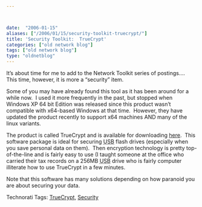 ```yaml
---



date:  "2006-01-15"
aliases: ["/2006/01/15/security-toolkit-truecrypt/"]
title: 'Security Toolkit:  TrueCrypt'
categories: ["old network blog"]
tags: ["old network blog"]
type: "oldnetblog"
---
```

It&#8217;s about time for me to add to the Network Toolkit series of postings&#8230;.  This time, however, it is more a &#8220;security&#8221; item.


Some of you may have already found this tool as it has been around for a while now.  I used it more frequently in the past, but stopped when Windows XP 64 bit Edition was released since this product wasn&#8217;t compatible with x64-based Windows at that time.  However, they have updated the product recently to support x64 machines AND many of the linux variants.


The product is called TrueCrypt and is available for downloading <a href="http://www.truecrypt.org/">here</a>.  This software package is ideal for securing <acronym title="Universal Serial Bus">USB</acronym> flash drives (especially when you save personal data on them).  Then encryption technology is pretty top-of-the-line and is fairly easy to use (I taught someone at the office who carried their tax records on a 256MB <acronym title="Universal Serial Bus">USB</acronym> drive who is fairly computer illiterate how to use TrueCrypt in a few minutes.


Note that this software has many solutions depending on how paranoid you are about securing your data.


Technorati Tags: <a href="http://technorati.com/tag/TrueCrypt" rel="tag">TrueCrypt</a>, <a href="http://technorati.com/tag/Security" rel="tag">Security</a>


